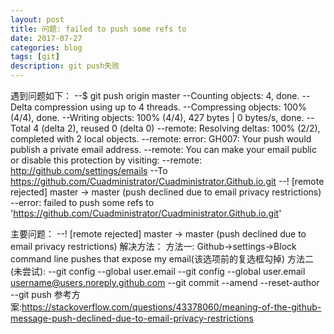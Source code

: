 ```yaml
---
layout: post
title: 问题: failed to push some refs to
date: 2017-07-27
categories: blog
tags: [git]
description: git push失败
---
```


遇到问题如下：
--$ git push origin master
--Counting objects: 4, done.
--Delta compression using up to 4 threads.
--Compressing objects: 100% (4/4), done.
--Writing objects: 100% (4/4), 427 bytes | 0 bytes/s, done.
--Total 4 (delta 2), reused 0 (delta 0)
--remote: Resolving deltas: 100% (2/2), completed with 2 local objects.
--remote: error: GH007: Your push would publish a private email address.
--remote: You can make your email public or disable this protection by visiting:
--remote: http://github.com/settings/emails
--To https://github.com/Cuadministrator/Cuadministrator.Github.io.git
 --! [remote rejected] master -> master (push declined due to email privacy restrictions)
--error: failed to push some refs to 'https://github.com/Cuadministrator/Cuadministrator.Github.io.git'

 主要问题：
 --! [remote rejected] master -> master (push declined due to email privacy restrictions)
 解决方法：
 方法一:
 Github->settings->Block command line pushes that expose my email(该选项前的复选框勾掉)
 方法二(未尝试):
 --git config --global user.email
 --git config --global user.email username@users.noreply.github.com
 --git commit --amend --reset-author
 --git push
 参考方案:https://stackoverflow.com/questions/43378060/meaning-of-the-github-message-push-declined-due-to-email-privacy-restrictions